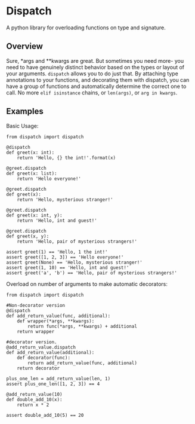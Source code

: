 Dispatch
========

A python library for overloading functions on type and signature.

Overview
--------

Sure, *args and **kwargs are great. But sometimes you need more- you need to
have genuinely distinct behavior based on the types or layout of your arguments.
`dispatch` allows you to do just that. By attaching type annotations to your
functions, and decorating them with dispatch, you can have a group of functions
and automatically determine the correct one to call. No more `elif isinstance`
chains, or `len(args)`, or `arg in kwargs`.

Examples
--------

Basic Usage:

    from dispatch import dispatch

    @dispatch
    def greet(x: int):
        return 'Hello, {} the int!'.format(x)

    @greet.dispatch
    def greet(x: list):
        return 'Hello everyone!'

    @greet.dispatch
    def greet(x):
        return 'Hello, mysterious stranger!'

    @greet.dispatch
    def greet(x: int, y):
        return 'Hello, int and guest!'

    @greet.dispatch
    def greet(x, y):
        return 'Hello, pair of mysterious strangers!'

    assert greet(1) == 'Hello, 1 the int!'
    assert greet([1, 2, 3]) == 'Hello everyone!'
    assert greet(None) == 'Hello, mysterious stranger!'
    assert greet(1, 10) == 'Hello, int and guest!'
    assert greet('a', 'b') == 'Hello, pair of mysterious strangers!'


Overload on number of arguments to make automatic decorators:

    from dispatch import dispatch

    #Non-decorator version
    @dispatch
    def add_return_value(func, additional):
        def wrapper(*args, **kwargs):
            return func(*args, **kwargs) + additional
        return wrapper

    #decorator version.
    @add_return_value.dispatch
    def add_return_value(additional):
        def decorator(func):
            return add_return_value(func, additional)
        return decorator

    plus_one_len = add_return_value(len, 1)
    assert plus_one_len([1, 2, 3]) == 4

    @add_return_value(10)
    def double_add_10(x):
        return x * 2

    assert double_add_10(5) == 20
